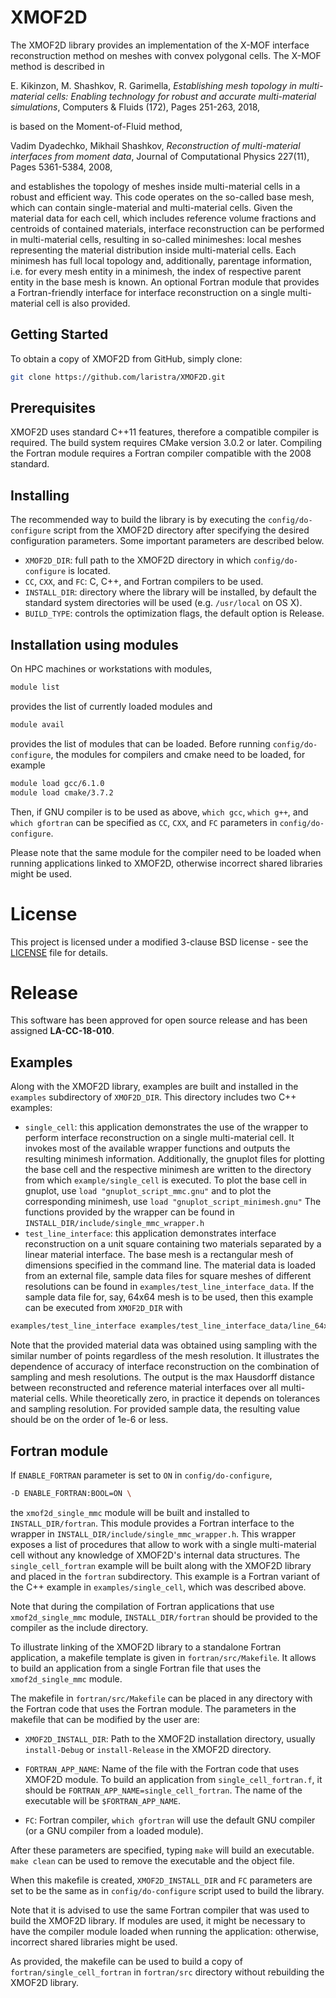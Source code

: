 # XMOF2D

The XMOF2D library provides an implementation of the X-MOF interface reconstruction method on meshes with convex polygonal cells. The X-MOF method is described in

E. Kikinzon, M. Shashkov, R. Garimella,
*Establishing mesh topology in multi-material cells: Enabling technology for robust and accurate multi-material simulations*, 
Computers & Fluids (172), Pages 251-263, 2018,

is based on the Moment-of-Fluid method,

Vadim Dyadechko, Mikhail Shashkov,
*Reconstruction of multi-material interfaces from moment data*,
Journal of Computational Physics 227(11), Pages 5361-5384, 2008,

and establishes the topology of meshes inside multi-material cells in a robust and efficient way.
This code operates on the so-called base mesh, which can contain single-material and multi-material cells. Given the material data for each cell, which includes reference volume fractions and centroids of contained  materials, interface reconstruction can be performed in multi-material cells, resulting in so-called minimeshes: local meshes representing the material distribution inside multi-material cells. Each minimesh has full local topology and, additionally, parentage information, i.e. for every mesh entity in a minimesh, the index of respective parent entity in the base mesh is known.
An optional Fortran module that provides a Fortran-friendly interface for interface reconstruction on a single multi-material cell is also provided.

## Getting Started

To obtain a copy of XMOF2D from GitHub, simply clone:
```sh
git clone https://github.com/laristra/XMOF2D.git
```

## Prerequisites

XMOF2D uses standard C++11 features, therefore a compatible compiler is required. The build system requires CMake version 3.0.2 or later.
Compiling the Fortran module requires a Fortran compiler compatible with the 2008 standard.

## Installing

The recommended way to build the library is by executing the `config/do-configure` script from the XMOF2D directory after specifying the desired configuration parameters.
Some important parameters are described below.

- `XMOF2D_DIR`: full path to the XMOF2D directory in which `config/do-configure` is located.
- `CC`, `CXX`, and `FC`: C, C++, and Fortran compilers to be used.
- `INSTALL_DIR`: directory where the library will be installed, by default the standard system directories will be used (e.g. `/usr/local` on OS X).
- `BUILD_TYPE`: controls the optimization flags, the default option is Release.

## Installation using modules

On HPC machines or workstations with modules,
```sh
module list
```
provides the list of currently loaded modules and
```sh
module avail
```
provides the list of modules that can be loaded.
Before running `config/do-configure`, the modules for compilers and cmake need to be loaded, for example
```sh
module load gcc/6.1.0
module load cmake/3.7.2
```
Then, if GNU compiler is to be used as above, ``which gcc``, ``which g++``, and ``which gfortran`` can be specified as `CC`, `CXX`, and `FC` parameters in `config/do-configure`.

Please note that the same module for the compiler need to be loaded when running applications linked to XMOF2D, otherwise incorrect shared libraries might be used.

# License

This project is licensed under a modified 3-clause BSD license - see
the [LICENSE](https://github.com/laristra/XMOF2D/blob/master/LICENSE)
file for details.

# Release

This software has been approved for open source release and has been
assigned **LA-CC-18-010**.

## Examples

Along with the XMOF2D library, examples are built and installed in the `examples` subdirectory of `XMOF2D_DIR`. This directory includes two C++ examples:
- `single_cell`: this application demonstrates the use of the wrapper to perform interface reconstruction on a single multi-material cell. It invokes most of the available wrapper functions and outputs the resulting minimesh information. Additionally, the gnuplot files for plotting the base cell and the respective minimesh are written to the directory from which `example/single_cell` is executed.
To plot the base cell in gnuplot, use `load "gnuplot_script_mmc.gnu"` and to plot the corresponding minimesh, use `load "gnuplot_script_minimesh.gnu"`
The functions provided by the wrapper can be found in `INSTALL_DIR/include/single_mmc_wrapper.h`
- `test_line_interface`: this application demonstrates interface reconstruction on a unit square containing two materials separated by a linear material interface. The base mesh is a rectangular mesh of dimensions specified in the command line. The material data is loaded from an external file, sample data files for square meshes of different resolutions can be found in `examples/test_line_interface_data`. If the sample data file for, say, 64x64 mesh is to be used, then this example can be executed from `XMOF2D_DIR` with
```sh
examples/test_line_interface examples/test_line_interface_data/line_64x64_matdata.dat 64 64
```
Note that the provided material data was obtained using sampling with the similar number of points regardless of the mesh resolution. It illustrates the dependence of accuracy of interface reconstruction on the combination of sampling and mesh resolutions.
The output is the max Hausdorff distance between reconstructed and reference material interfaces over all multi-material cells. While theoretically zero, in practice it depends on tolerances and sampling resolution. For provided sample data, the resulting value should be on the order of 1e-6 or less.

## Fortran module

If `ENABLE_FORTRAN` parameter is set to `ON` in `config/do-configure`,
```sh
-D ENABLE_FORTRAN:BOOL=ON \
```
the `xmof2d_single_mmc` module will be built and installed to `INSTALL_DIR/fortran`. This module provides a Fortran interface to the wrapper in `INSTALL_DIR/include/single_mmc_wrapper.h`.
This wrapper exposes a list of procedures that allow to work with a single multi-material cell without any knowledge of XMOF2D's internal data structures.
The `single_cell_fortran` example will be built along with the XMOF2D library and placed in the `fortran` subdirectory. This example is a Fortran variant of the C++ example in `examples/single_cell`, which was described above.

Note that during the compilation of Fortran applications that use `xmof2d_single_mmc` module, `INSTALL_DIR/fortran` should be provided to the compiler as the include directory.

To illustrate linking of the XMOF2D library to a standalone Fortran application, a makefile template is given in `fortran/src/Makefile`. It allows to build an application from a single Fortran file that uses the `xmof2d_single_mmc` module.

The makefile in `fortran/src/Makefile` can be placed in any directory with the Fortran code that uses the Fortran module.
The parameters in the makefile that can be modified by the user are:

- `XMOF2D_INSTALL_DIR`: Path to the XMOF2D installation directory, usually `install-Debug` or `install-Release` in the XMOF2D directory.

- `FORTRAN_APP_NAME`: Name of the file with the Fortran code that uses XMOF2D module. To build an application from `single_cell_fortran.f`, it should be `FORTRAN_APP_NAME=single_cell_fortran`. The name of the executable will be `$FORTRAN_APP_NAME`.

- `FC`: Fortran compiler, ``which gfortran`` will use the default GNU compiler (or a GNU compiler from a loaded module).

After these parameters are specified, typing `make` will build an executable. `make clean` can be used to remove the executable and the object file.

When this makefile is created, `XMOF2D_INSTALL_DIR` and `FC` parameters are set to be the same as in `config/do-configure` script used to build the library.

Note that it is advised to use the same Fortran compiler that was used to build the XMOF2D library. If modules are used, it might be necessary to have the compiler module loaded when running the application: otherwise, incorrect shared libraries might be used.

As provided, the makefile can be used to build a copy of `fortran/single_cell_fortran` in `fortran/src` directory without rebuilding the XMOF2D library.
